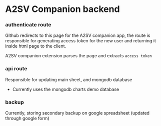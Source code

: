 # A2SV Companion backend

### authenticate route

Github redirects to this page for the A2SV companion app, the route is responsible for generating access token for the new user and returning it inside html page to the client.

A2SV companion extension parses the page and extracts `access token`

### api route

Responsible for updating main sheet, and mongodb database

- Currently uses the mongodb charts demo database

### backup

Currently, storing secondary backup on google spreadsheet (updated through google form)
